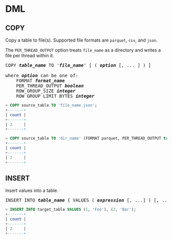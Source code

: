 <!---
  Licensed to the Apache Software Foundation (ASF) under one
  or more contributor license agreements.  See the NOTICE file
  distributed with this work for additional information
  regarding copyright ownership.  The ASF licenses this file
  to you under the Apache License, Version 2.0 (the
  "License"); you may not use this file except in compliance
  with the License.  You may obtain a copy of the License at

    http://www.apache.org/licenses/LICENSE-2.0

  Unless required by applicable law or agreed to in writing,
  software distributed under the License is distributed on an
  "AS IS" BASIS, WITHOUT WARRANTIES OR CONDITIONS OF ANY
  KIND, either express or implied.  See the License for the
  specific language governing permissions and limitations
  under the License.
-->

# DML

## COPY

Copy a table to file(s). Supported file formats are `parquet`, `csv`, and `json`.

The `PER_THREAD_OUTPUT` option treats `file_name` as a directory and writes a file per thread within it.

<pre>
COPY <i><b>table_name</i></b> TO '<i><b>file_name</i></b>' [ ( <i><b>option</i></b> [, ... ] ) ]

where <i><b>option</i></b> can be one of:
    FORMAT <i><b>format_name</i></b>
    PER_THREAD_OUTPUT <i><b>boolean</i></b>
    ROW_GROUP_SIZE <i><b>integer</i></b>
    ROW_GROUP_LIMIT_BYTES <i><b>integer</i></b>
</pre>

```sql
> COPY source_table TO 'file_name.json';
+-------+
| count |
+-------+
| 2     |
+-------+

> COPY source_table TO 'dir_name' (FORMAT parquet, PER_THREAD_OUTPUT true);
+-------+
| count |
+-------+
| 2     |
+-------+
```

## INSERT

Insert values into a table.

<pre>
INSERT INTO <i><b>table_name</i></b> { VALUES ( <i><b>expression</i></b> [, ...] ) [, ...] | <i><b>query</i></b> }
</pre>

```sql
> INSERT INTO target_table VALUES (1, 'Foo'), (2, 'Bar');
+-------+
| count |
+-------+
| 2     |
+-------+
```
